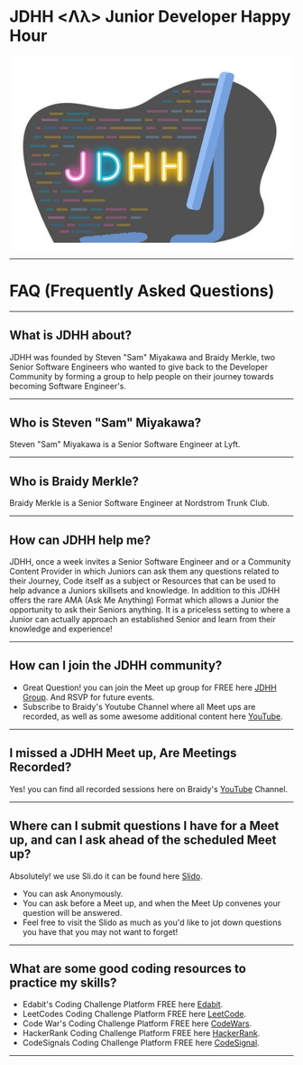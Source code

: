 # JDHH <Λλ> Junior Developer Happy Hour
<img src="assets/jdhh.png" />

---

# FAQ (Frequently Asked Questions)

---

## What is JDHH about?
JDHH was founded by Steven "Sam" Miyakawa and Braidy Merkle, two Senior Software Engineers who wanted to give back to the Developer Community by forming a group to help people on their journey towards becoming Software Engineer's.

---

## Who is Steven "Sam" Miyakawa?
Steven "Sam" Miyakawa is a Senior Software Engineer at Lyft.

---

## Who is Braidy Merkle?
Braidy Merkle is a Senior Software Engineer at Nordstrom Trunk Club.

---

## How can JDHH help me?
JDHH, once a week invites a Senior Software Engineer and or a Community Content Provider in which Juniors can ask them any questions related to their Journey, Code itself as a subject or Resources that can be used to help advance a Juniors skillsets and knowledge.
In addition to this JDHH offers the rare AMA (Ask Me Anything) Format which allows a Junior the opportunity to ask their Seniors anything.
It is a priceless setting to where a Junior can actually approach an established Senior and learn from their knowledge and experience!

---

## How can I join the JDHH community?
- Great Question! you can join the Meet up group for FREE here [JDHH Group](https://www.meetup.com/Junior-Developer-Happy-Hour/).
And RSVP for future events.
- Subscribe to Braidy's Youtube Channel where all Meet ups are recorded, as well as some awesome additional content here [YouTube](https://www.youtube.com/c/BraidyMerkle/featured).

---

## I missed a JDHH Meet up, Are Meetings Recorded?
Yes! you can find all recorded sessions here on Braidy's [YouTube](https://www.youtube.com/c/BraidyMerkle/featured) Channel.

---

## Where can I submit questions I have for a Meet up, and can I ask ahead of the scheduled Meet up?

Absolutely! we use Sli.do it can be found here [Slido](https://app.sli.do/event/bgtbdflr/live/questions).
- You can ask Anonymously.
- You can ask before a Meet up, and when the Meet Up convenes your question will be answered.
- Feel free to visit the Slido as much as you'd like to jot down questions you have that you may not want to forget!

---

## What are some good coding resources to practice my skills?

- Edabit's Coding Challenge Platform FREE here [Edabit](https://edabit.com/).
- LeetCodes Coding Challenge Platform FREE here [LeetCode](https://leetcode.com/).
- Code War's Coding Challenge Platform FREE here [CodeWars](https://www.codewars.com/).
- HackerRank Coding Challenge Platform FREE here [HackerRank](https://www.hackerrank.com/).
- CodeSignals Coding Challenge Platform FREE here [CodeSignal](https://codesignal.com/).

---


